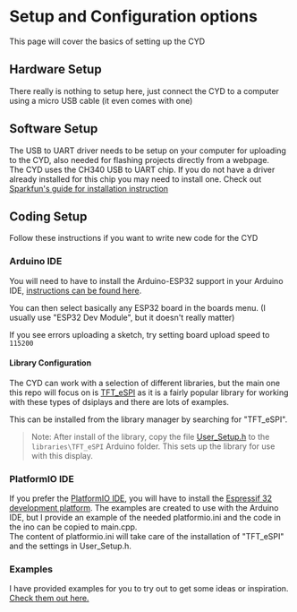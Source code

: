 # Setup and Configuration options

This page will cover the basics of setting up the CYD

## Hardware Setup

There really is nothing to setup here, just connect the CYD to a computer using a micro USB cable (it even comes with one)

## Software Setup

The USB to UART driver needs to be setup on your computer for uploading to the CYD, also needed for flashing projects directly from a webpage.  
The CYD uses the CH340 USB to UART chip. If you do not have a driver already installed for this chip you may need to install one. Check out [Sparkfun's guide for installation instruction](https://learn.sparkfun.com/tutorials/how-to-install-ch340-drivers/all)

## Coding Setup

Follow these instructions if you want to write new code for the CYD

### Arduino IDE

You will need to have to install the Arduino-ESP32 support in your Arduino IDE, [instructions can be found here](https://docs.espressif.com/projects/arduino-esp32/en/latest/installing.html).

You can then select basically any ESP32 board in the boards menu. (I usually use "ESP32 Dev Module", but it doesn't really matter)

If you see errors uploading a sketch, try setting board upload speed to `115200`

#### Library Configuration

The CYD can work with a selection of different libraries, but the main one this repo will focus on is [TFT_eSPI](https://github.com/Bodmer/TFT_eSPI) as it is a fairly popular library for working with these types of dsiplays and there are lots of examples. 

This can be installed from the library manager by searching for "TFT_eSPI".

 > Note: After install of the library, copy the file [User_Setup.h](https://github.com/witnessmenow/ESP32-Cheap-Yellow-Display/blob/main/DisplayConfig/User_Setup.h) to the `libraries\TFT_eSPI` Arduino folder. This sets up the library for use with this display.

### PlatformIO IDE

If you prefer the [PlatformIO IDE](https://platformio.org/platformio-ide), you will have to install the [Espressif 32 development platform](https://registry.platformio.org/platforms/platformio/espressif32). The examples are created to use with the Arduino IDE, but I provide an example of the needed platformio.ini and the code in the ino can be copied to main.cpp.  
The content of platformio.ini will take care of the installation of "TFT_eSPI" and the settings in User_Setup.h.

### Examples

I have provided examples for you to try out to get some ideas or inspiration. [Check them out here.](/examples/)
